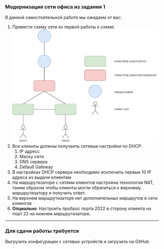 ### Модернизация сети офиса из задания 1

В данной самостоятельной работе мы ожидаем от вас:
1. Привести схему сети из первой работы к схеме:
![](img/3.jpg)
2. Все клиенты должны получаеть сетевые настройки по DHCP:
   1. IP адресс
   2. Маску сети
   3. DNS сервера
   4. Default Gateway
3. В настройках DHCP сервера необходимо исключить первые 10 IP адреса из выдачи клиентам
4. На маршрутизаторе с сетями клиентов настроена технология NAT, таким образом чтобы клиенты могли обратиться к верхнему маршрутизатору и получить ответ.
5. На верхнем маршрутизаторе нет дополнительных маршрутов в сети клиентов
6. **Опциально**. Настроить проброс порта 2022 в сторону клиента на порт 22 на нижнем маршрутизаторе. 

---

### Для сдачи работы требуется

Выгрузить конфигурации с сетевых устройств и загрузить на GitHub